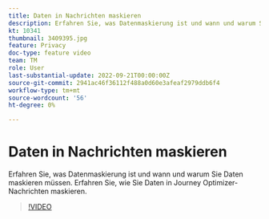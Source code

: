 ```yaml
---
title: Daten in Nachrichten maskieren
description: Erfahren Sie, was Datenmaskierung ist und wann und warum Sie Daten maskieren müssen. Erfahren Sie, wie Sie Daten in Journey Optimizer-Nachrichten maskieren.
kt: 10341
thumbnail: 3409395.jpg
feature: Privacy
doc-type: feature video
team: TM
role: User
last-substantial-update: 2022-09-21T00:00:00Z
source-git-commit: 2941ac46f36112f488a0d60e3afeaf2979ddb6f4
workflow-type: tm+mt
source-wordcount: '56'
ht-degree: 0%

---
```



# Daten in Nachrichten maskieren

Erfahren Sie, was Datenmaskierung ist und wann und warum Sie Daten maskieren müssen. Erfahren Sie, wie Sie Daten in Journey Optimizer-Nachrichten maskieren.

>[!VIDEO](https://video.tv.adobe.com/v/3409395?quality=12)